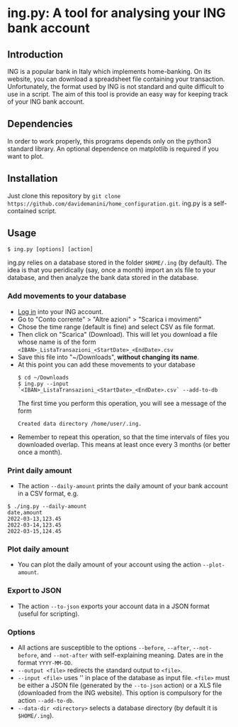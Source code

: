 # ing.py: A tool for analysing your ING bank account

## Introduction

ING is a popular bank in Italy which implements home-banking.  On its
website, you can download a spreadsheet file containing your
transaction.  Unfortunately, the format used by ING is not standard
and quite difficult to use in a script.  The aim of this tool is
provide an easy way for keeping track of your ING bank account.

## Dependencies

In order to work properly, this programs depends only on the python3
standard library.  An optional dependence on matplotlib is required if
you want to plot.

## Installation

Just clone this repository by `git clone
https://github.com/davidemanini/home_configuration.git`.  ing.py is a
self-contained script.

## Usage

````
$ ing.py [options] [action]
````

ing.py relies on a database stored in the folder `$HOME/.ing` (by
default).  The idea is that you peridically (say, once a month) import
an xls file to your database, and then analyze the bank data stored in
the database.

### Add movements to your database

 * [Log in](https://secure.ing.it/login.aspx) into your ING account.  
 * Go to "Conto corrente" > "Altre azioni" > "Scarica i movimenti"
 * Chose the time range (default is fine) and select CSV as file format.
 * Then click on "Scarica" (Download).  This will let you download a
 file whose name is of the form `<IBAN>_ListaTransazioni_<StartDate>_<EndDate>.csv`
 * Save this file into "~/Downloads", **without changing its name**.
 * At this point you can add these movements to your database
   ````
   $ cd ~/Downloads
   $ ing.py --input `<IBAN>_ListaTransazioni_<StartDate>_<EndDate>.csv` --add-to-db
   ````
   The first time you perform this operation, you will see a message of the form
   ````
   Created data directory /home/user/.ing.
   ````
 * Remember to repeat this operation, so that the time intervals of files 
 you downloaded overlap.  This means at least once every 3 months (or 
 better once a month).

### Print daily amount

 * The action `--daily-amount` prints the daily amount of your bank
 account in a CSV format, e.g.

````
$ ./ing.py --daily-amount
date,amount
2022-03-13,123.45
2022-03-14,123.45
2022-03-15,124.45
````

### Plot daily amount

 * You can plot the daily amount of your account using the action
 `--plot-amount`.

### Export to JSON

 * The action `--to-json` exports your account data in a JSON format
 (useful for scripting).

### Options

 * All actions are susceptible to the options `--before`, `--after`,
 `--not-before`, and `--not-after` with self-explaining meaning.
 Dates are in the format `YYYY-MM-DD`.
 * `--output <file>` redirects the standard output to `<file>`.
 * `--input <file>` uses '<file>' in place of the database as input
 file.  `<file>` must be either a JSON file (generated by the
 `--to-json` action) or a XLS file (downloaded from the ING website).
 This option is compulsory for the action `--add-to-db`.
 * `--data-dir <directory>` selects a database directory (by default
 it is `$HOME/.ing`).
